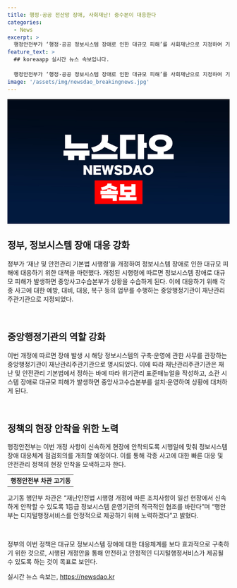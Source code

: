 ```yaml
---
title: 행정·공공 전산망 장애, 사회재난! 중수본이 대응한다
categories:
  - News
excerpt: >
  행정안전부가 ‘행정·공공 정보시스템 장애로 인한 대규모 피해’를 사회재난으로 지정하여 기본법 시행령을 개정한다고 발표했다. 이에 따라 정보시스템 장애로 인한 피해 시 중앙사고수습본부를 설치해 상황을 수습한다. 이는 디지털행정서비스 국민신뢰 대책의 후속 조치로, 체계적인 대응 기반을 마련하는 것이 목적이다. 이에 대한 신속한 현장 대응을 위해 관련 기관 간의 협조가 필요하다.
feature_text: >
  ## koreaapp 실시간 뉴스 속보입니다.

  행정안전부가 ‘행정·공공 정보시스템 장애로 인한 대규모 피해’를 사회재난으로 지정하여 기본법 시행령을 개정한다고 발표했다. 이에 따라 정보시스템 장애로 인한 피해 시 중앙사고수습본부를 설치해 상황을 수습한다. 이는 디지털행정서비스 국민신뢰 대책의 후속 조치로, 체계적인 대응 기반을 마련하는 것이 목적이다. 이에 대한 신속한 현장 대응을 위해 관련 기관 간의 협조가 필요하다.
image: '/assets/img/newsdao_breakingnews.jpg'
---
```


<p><img src="/assets/img/newsdao_breakingnews.jpg" alt="koreaapp 속보" /></p>

<h2 data-ke-size="size26">정부, 정보시스템 장애 대응 강화</h2>

<p>정부가 ‘재난 및 안전관리 기본법 시행령’을 개정하여 정보시스템 장애로 인한 대규모 피해에 대응하기 위한 대책을 마련했다. 개정된 시행령에 따르면 정보시스템 장애로 대규모 피해가 발생하면 중앙사고수습본부가 상황을 수습하게 된다. 이에 대응하기 위해 각종 사고에 대한 예방, 대비, 대응, 복구 등의 업무를 수행하는 중앙행정기관이 재난관리주관기관으로 지정되었다.</p>

<p data-ke-size="size16">&nbsp;</p>

<h2 data-ke-size="size24">중앙행정기관의 역할 강화</h2>

<p>이번 개정에 따르면 장애 발생 시 해당 정보시스템의 구축·운영에 관한 사무를 관장하는 중앙행정기관이 재난관리주관기관으로 명시되었다. 이에 따라 재난관리주관기관은 재난 및 안전관리 기본법에서 정하는 바에 따라 위기관리 표준매뉴얼을 작성하고, 소관 시스템 장애로 대규모 피해가 발생하면 중앙사고수습본부를 설치·운영하여 상황에 대처하게 된다.</p>

<p data-ke-size="size16">&nbsp;</p>

<h2 data-ke-size="size24">정책의 현장 안착을 위한 노력</h2>

<p>행정안전부는 이번 개정 사항이 신속하게 현장에 안착되도록 시행일에 맞춰 정보시스템 장애 대응체계 점검회의를 개최할 예정이다. 이를 통해 각종 사고에 대한 빠른 대응 및 안전관리 정책의 현장 안착을 모색하고자 한다.</p>

<table>
    <tr>
        <td style="text-align: center; height: 17px;"><b>행정안전부 차관 고기동</b></td>
    </tr>
</table>

<p>고기동 행안부 차관은 “재난안전법 시행령 개정에 따른 조치사항이 일선 현장에서 신속하게 안착할 수 있도록 1등급 정보시스템 운영기관의 적극적인 협조를 바란다”며 “행안부는 디지털행정서비스를 안정적으로 제공하기 위해 노력하겠다”고 밝혔다.</p>

<p data-ke-size="size16">&nbsp;</p>

<p>정부의 이번 정책은 대규모 정보시스템 장애에 대한 대응체계를 보다 효과적으로 구축하기 위한 것으로, 시행된 개정안을 통해 안전하고 안정적인 디지털행정서비스가 제공될 수 있도록 하는 것이 목표로 보인다.</p>
실시간 뉴스 속보는, <a href="https://newsdao.kr" rel="dofollow">https://newsdao.kr</a>



